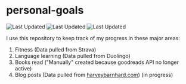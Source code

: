 # personal-goals
![Last Updated](https://img.shields.io/date/1625454542?color=FC4C02&label=Fitness%20Updated&logo=strava)
![Last Updated](https://img.shields.io/date/1625454542?color=7ac70c&label=Language%20Updated&logo=duolingo)
![Last Updated](https://img.shields.io/date/1625454542?color=e9e5cd&label=Books%20Updated&logo=goodreads)

I use this repository to keep track of my progress in these major areas:

1. Fitness (Data pulled from Strava)
2. Language learning (Data pulled from Duolingo)
3. Books read ("Manually" created because goodreads API no longer active)
4. Blog posts (Data pulled from [harveybarnhard.com](https://harveybarnhard.com)) (in progress)
